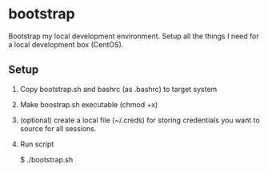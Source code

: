 # bootstrap
Bootstrap my local development environment.
Setup all the things I need for a local development box (CentOS).

## Setup
1) Copy bootstrap.sh and bashrc (as .bashrc) to target system

2) Make boostrap.sh executable (chmod +x)

3) (optional) create a local file (~/.creds) for storing credentials you want to source for all sessions.

4) Run script

    $ ./bootstrap.sh
